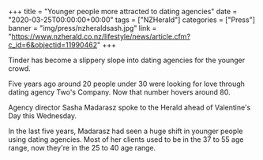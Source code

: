 +++
title = "Younger people more attracted to dating agencies"
date = "2020-03-25T00:00:00+00:00"
tags = ["NZHerald"]
categories = ["Press"]
banner = "img/press/nzheraldsash.jpg"
link = "https://www.nzherald.co.nz/lifestyle/news/article.cfm?c_id=6&objectid=11990462"
+++

Tinder has become a slippery slope into dating agencies for the younger crowd.

Five years ago around 20 people under 30 were looking for love through dating agency Two's Company. Now that number hovers around 80.

Agency director Sasha Madarasz spoke to the Herald ahead of Valentine's Day this Wednesday.

In the last five years, Madarasz had seen a huge shift in younger people using dating agencies. Most of her clients used to be in the 37 to 55 age range, now they're in the 25 to 40 age range.
